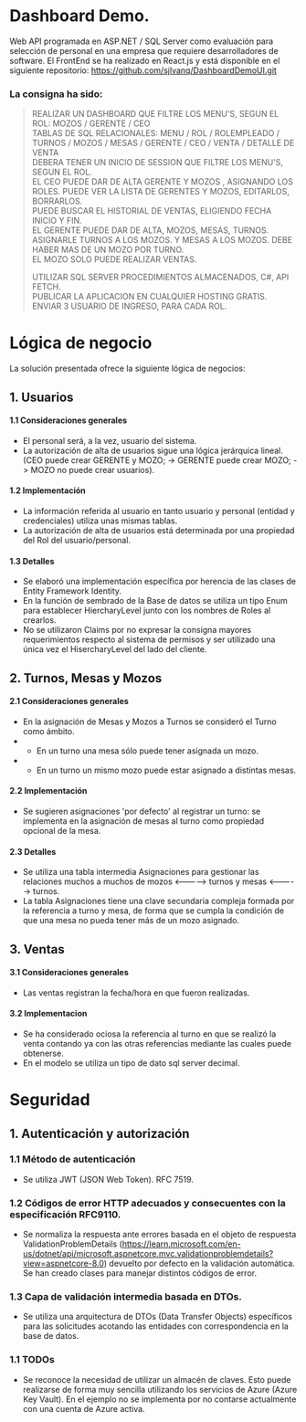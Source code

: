 # Dashboard Demo.
Web API programada en ASP.NET / SQL Server como evaluación para selección de personal en una empresa que requiere desarrolladores de software. El FrontEnd se ha realizado en React.js y está disponible en el siguiente repositorio: https://github.com/sjlvanq/DashboardDemoUI.git

### La consigna ha sido: 

 >REALIZAR UN DASHBOARD QUE FILTRE LOS MENU'S, SEGUN EL ROL: MOZOS / GERENTE / CEO   
 >TABLAS DE SQL RELACIONALES: MENU / ROL / ROLEMPLEADO / TURNOS / MOZOS / MESAS / GERENTE / CEO / VENTA / DETALLE DE VENTA   
 >DEBERA TENER UN INICIO DE SESSION QUE FILTRE LOS MENU'S, SEGUN EL ROL.   
 >EL CEO PUEDE DAR DE ALTA GERENTE Y MOZOS , ASIGNANDO LOS ROLES. PUEDE VER LA LISTA DE GERENTES Y MOZOS, EDITARLOS, BORRARLOS.   
 >PUEDE BUSCAR EL HISTORIAL DE VENTAS, ELIGIENDO FECHA INICIO Y FIN.   
 >EL GERENTE PUEDE DAR DE ALTA, MOZOS, MESAS, TURNOS. ASIGNARLE TURNOS A LOS MOZOS. Y MESAS A LOS MOZOS. DEBE HABER MAS DE UN MOZO POR TURNO.   
 >EL MOZO SOLO PUEDE REALIZAR VENTAS.   
 >
 >UTILIZAR SQL SERVER PROCEDIMIENTOS ALMACENADOS, C#, API FETCH.   
 >PUBLICAR LA APLICACION EN CUALQUIER HOSTING GRATIS.   
 >ENVIAR 3 USUARIO DE INGRESO, PARA CADA ROL.
>

# Lógica de negocio
La solución presentada ofrece la siguiente lógica de negocios:
## 1. Usuarios
#### 1.1 Consideraciones generales
*    El personal será, a la vez, usuario del sistema.
*    La autorización de alta de usuarios sigue una lógica jerárquica lineal. (CEO puede crear GERENTE y MOZO; -> GERENTE puede crear MOZO; -> MOZO no puede crear usuarios).
#### 1.2 Implementación
*    La información referida al usuario en tanto usuario y personal (entidad y credenciales) utiliza unas mismas tablas.
*    La autorización de alta de usuarios está determinada por una propiedad del Rol del usuario/personal.
#### 1.3 Detalles
*    Se elaboró una implementación específica por herencia de las clases de Entity Framework Identity.
*    En la función de sembrado de la Base de datos se utiliza un tipo Enum para establecer HiercharyLevel junto con los nombres de Roles al crearlos.
*    No se utilizaron Claims por no expresar la consigna mayores requerimientos respecto al sistema de permisos y ser utilizado una única vez el HisercharyLevel del lado del cliente.
## 2. Turnos, Mesas y Mozos
#### 2.1 Consideraciones generales
*    En la asignación de Mesas y Mozos a Turnos se consideró el Turno como ámbito.
* * En un turno una mesa sólo puede tener asignada un mozo.
* * En un turno un mismo mozo puede estar asignado a distintas mesas.
#### 2.2 Implementación
*    Se sugieren asignaciones 'por defecto' al registrar un turno: se implementa en la asignación de mesas al turno como propiedad opcional de la mesa.
#### 2.3 Detalles
*    Se utiliza una tabla intermedia Asignaciones para gestionar las relaciones muchos a muchos de mozos <-----> turnos y mesas <-----> turnos.
*    La tabla Asignaciones tiene una clave secundaria compleja formada por la referencia a turno y mesa, de forma que se cumpla la condición de que una mesa no pueda tener más de un mozo asignado.
## 3. Ventas
#### 3.1 Consideraciones generales
*    Las ventas registran la fecha/hora en que fueron realizadas.
#### 3.2 Implementacion
*    Se ha considerado ociosa la referencia al turno en que se realizó la venta contando ya con las otras referencias mediante las cuales puede obtenerse.
*    En el modelo se utiliza un tipo de dato sql server decimal.

# Seguridad
## 1. Autenticación y autorización
### 1.1 Método de autenticación
*    Se utiliza JWT (JSON Web Token). RFC 7519.  
### 1.2 Códigos de error HTTP adecuados y consecuentes con la especificación RFC9110.
*    Se normaliza la respuesta ante errores basada en el objeto de respuesta ValidationProblemDetails (https://learn.microsoft.com/en-us/dotnet/api/microsoft.aspnetcore.mvc.validationproblemdetails?view=aspnetcore-8.0) devuelto por defecto en la validación automática. Se han creado clases para manejar distintos códigos de error.
### 1.3 Capa de validación intermedia basada en DTOs. 
* Se utiliza una arquitectura de DTOs (Data Transfer Objects) específicos para las solicitudes acotando las entidades con correspondencia en la base de datos.
### 1.1 TODOs
*    Se reconoce la necesidad de utilizar un almacén de claves. Esto puede realizarse de forma muy sencilla utilizando los servicios de Azure (Azure Key Vault). En el ejemplo no se implementa por no contarse actualmente con una cuenta de Azure activa.


